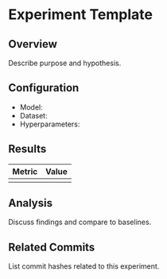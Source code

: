 # Experiment Template

## Overview
Describe purpose and hypothesis.

## Configuration
- Model: 
- Dataset:
- Hyperparameters:

## Results
| Metric | Value |
|--------|-------|
|        |       |

## Analysis
Discuss findings and compare to baselines.

## Related Commits
List commit hashes related to this experiment.